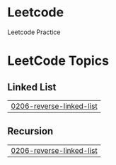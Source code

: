 # Leetcode

Leetcode Practice

<!---LeetCode Topics Start-->
# LeetCode Topics
## Linked List
|  |
| ------- |
| [0206-reverse-linked-list](https://github.com/gopal-panigrahi/Leetcode/tree/master/0206-reverse-linked-list) |
## Recursion
|  |
| ------- |
| [0206-reverse-linked-list](https://github.com/gopal-panigrahi/Leetcode/tree/master/0206-reverse-linked-list) |
<!---LeetCode Topics End-->